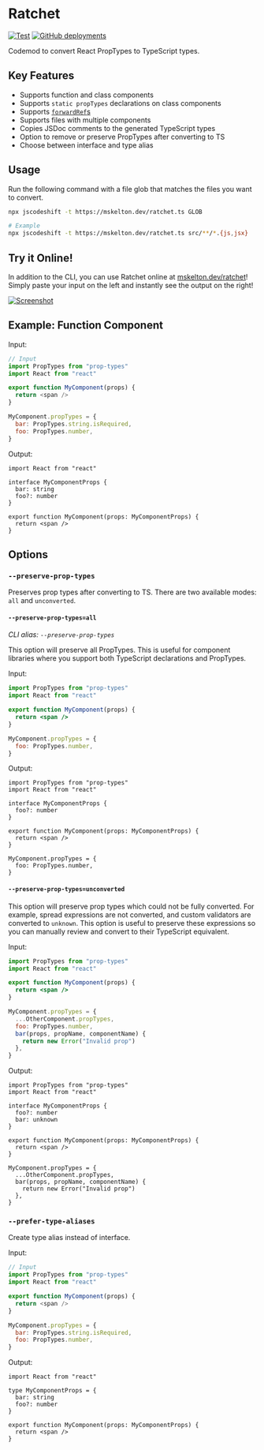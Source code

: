 # Ratchet

[![Test](https://github.com/mskelton/ratchet/workflows/Test/badge.svg?branch=main)](https://github.com/mskelton/ratchet/actions?query=workflow%3ATest)
[![GitHub deployments](https://img.shields.io/github/deployments/mskelton/ratchet/production?label=Deploy)](https://prop-types.vercel.app)

Codemod to convert React PropTypes to TypeScript types.

## Key Features

- Supports function and class components
- Supports `static propTypes` declarations on class components
- Supports [`forwardRef`s](https://reactjs.org/docs/forwarding-refs.html)
- Supports files with multiple components
- Copies JSDoc comments to the generated TypeScript types
- Option to remove or preserve PropTypes after converting to TS
- Choose between interface and type alias

## Usage

Run the following command with a file glob that matches the files you want to
convert.

```bash
npx jscodeshift -t https://mskelton.dev/ratchet.ts GLOB

# Example
npx jscodeshift -t https://mskelton.dev/ratchet.ts src/**/*.{js,jsx}
```

## Try it Online!

In addition to the CLI, you can use Ratchet online at
[mskelton.dev/ratchet](https://mskelton.dev/ratchet)! Simply paste your input on
the left and instantly see the output on the right!

[![Screenshot](web/screenshot.png?v=1)](https://mskelton.dev/ratchet)

## Example: Function Component

Input:

```javascript
// Input
import PropTypes from "prop-types"
import React from "react"

export function MyComponent(props) {
  return <span />
}

MyComponent.propTypes = {
  bar: PropTypes.string.isRequired,
  foo: PropTypes.number,
}
```

Output:

```tsx
import React from "react"

interface MyComponentProps {
  bar: string
  foo?: number
}

export function MyComponent(props: MyComponentProps) {
  return <span />
}
```

## Options

### `--preserve-prop-types`

Preserves prop types after converting to TS. There are two available modes:
`all` and `unconverted`.

#### `--preserve-prop-types=all`

_CLI alias: `--preserve-prop-types`_

This option will preserve all PropTypes. This is useful for component libraries
where you support both TypeScript declarations and PropTypes.

Input:

```jsx
import PropTypes from "prop-types"
import React from "react"

export function MyComponent(props) {
  return <span />
}

MyComponent.propTypes = {
  foo: PropTypes.number,
}
```

Output:

```tsx
import PropTypes from "prop-types"
import React from "react"

interface MyComponentProps {
  foo?: number
}

export function MyComponent(props: MyComponentProps) {
  return <span />
}

MyComponent.propTypes = {
  foo: PropTypes.number,
}
```

#### `--preserve-prop-types=unconverted`

This option will preserve prop types which could not be fully converted. For
example, spread expressions are not converted, and custom validators are
converted to `unknown`. This option is useful to preserve these expressions so
you can manually review and convert to their TypeScript equivalent.

Input:

```jsx
import PropTypes from "prop-types"
import React from "react"

export function MyComponent(props) {
  return <span />
}

MyComponent.propTypes = {
  ...OtherComponent.propTypes,
  foo: PropTypes.number,
  bar(props, propName, componentName) {
    return new Error("Invalid prop")
  },
}
```

Output:

```tsx
import PropTypes from "prop-types"
import React from "react"

interface MyComponentProps {
  foo?: number
  bar: unknown
}

export function MyComponent(props: MyComponentProps) {
  return <span />
}

MyComponent.propTypes = {
  ...OtherComponent.propTypes,
  bar(props, propName, componentName) {
    return new Error("Invalid prop")
  },
}
```

### `--prefer-type-aliases`

Create type alias instead of interface.

Input:

```javascript
// Input
import PropTypes from "prop-types"
import React from "react"

export function MyComponent(props) {
  return <span />
}

MyComponent.propTypes = {
  bar: PropTypes.string.isRequired,
  foo: PropTypes.number,
}
```

Output:

```tsx
import React from "react"

type MyComponentProps = {
  bar: string
  foo?: number
}

export function MyComponent(props: MyComponentProps) {
  return <span />
}
```
